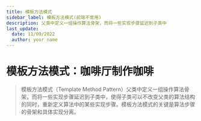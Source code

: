 ```yaml
---
title: 模板方法模式
sidebar_label: 模板方法模式(前端不常用)
description: 父类中定义一组操作算法骨架，而将一些实现步骤延迟到子类中
last_update:
  date: 11/09/2022
  author: your name
---
```


# 模板方法模式：咖啡厅制作咖啡

> 模板方法模式（Template Method Pattern）父类中定义一组操作算法骨架，而将一些实现步骤延迟到子类中，使得子类可以不改变父类的算法结构的同时，重新定义算法中的某些实现步骤。模板方法模式的关键是算法步骤的骨架和具体实现分离。
